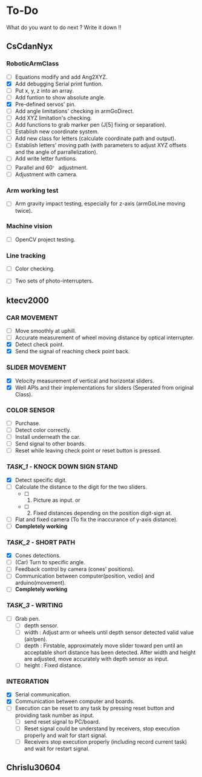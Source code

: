 # To-Do
What do you want to do next ? Write it down !!

## CsCdanNyx

### RoboticArmClass
- [ ] Equations modify and add Ang2XYZ.
- [X] Add debugging Serial print funtion.
- [ ] Put x, y, z into an array.
- [ ] Add funtion to show absolute angle.
- [X] Pre-defined servos' pin.
- [ ] Add angle limitations' checking in armGoDirect.
- [ ] Add XYZ limitation's checking.
- [ ] Add functions to grab marker pen (J[5] fixing or separation).
- [ ] Establish new coordinate system.
- [ ] Add new class for letters (calculate coordinate path and output).
- [ ] Establish letters' moving path (with parameters to adjust XYZ offsets and the angle of parrallelization).
- [ ] Add write letter funtions.
- [ ] Parallel and 60<sup>。</sup> adjustment.
- [ ] Adjustment with camera.

### Arm working test
- [ ] Arm gravity impact testing, especially for z-axis (armGoLine moving twice).

### Machine vision
- [ ] OpenCV project testing.

### Line tracking
- [ ] Color checking.
- [ ] Two sets of photo-interrupters.


## ktecv2000
### CAR MOVEMENT
- [ ] Move smoothly at uphill.
- [ ] Accurate measurement of wheel moving distance by optical interrupter.
- [X] Detect check point.
- [X] Send the signal of reaching check point back.
### SLIDER MOVEMENT
- [X] Velocity measurement of vertical and horizontal sliders.
- [X] Well APIs and their implementations for sliders (Seperated from original Class).
### COLOR SENSOR
- [ ] Purchase. 
- [ ] Detect color correctly.
- [ ] Install underneath the car.
- [ ] Send signal to other boards.
- [ ] Reset while leaving check point or reset button is pressed.
### *TASK_1* - KNOCK DOWN SIGN STAND
- [X] Detect specific digit.
- [ ] Calculate the distance to the digit for the two sliders.   
    - [ ] 1. Picture as input.   or    
    - [ ] 2. Fixed distances depending on the position digit-sign at.
- [ ] Flat and fixed camera (To fix the inaccurance of y-axis distance).
- [ ] **Completely working**
### *TASK_2* - SHORT PATH
- [X] Cones detections.
- [ ] (Car) Turn to specific angle.
- [ ] Feedback control by camera (cones' positions).
- [ ] Communication between computer(position, vedio) and arduino(movement).
- [ ] **Completely working**
### *TASK_3* - WRITING
- [ ] Grab pen.    
    - [ ] depth sensor.    
    - [ ] width : Adjust arm or wheels until depth sensor detected valid value (air/pen).    
    - [ ] depth : Firstable, approximately move slider toward pen until an acceptable short distance has been detected. After width and height are adjusted, move accurately with depth sensor as input.     
    - [ ] height : Fixed distance.    
    
### INTEGRATION
- [X] Serial communication.
- [X] Communication between computer and boards.
- [ ] Execution can be reset to any task by pressing reset button and providing task number as input.   
    - [ ] send reset signal to PC/board.      
    - [ ] Reset signal could be understand by receivers, stop execution properly and wait for start signal.       
    - [ ] Receivers stop execution properly (including record current task) and wait for restart signal.       
## Chrislu30604

